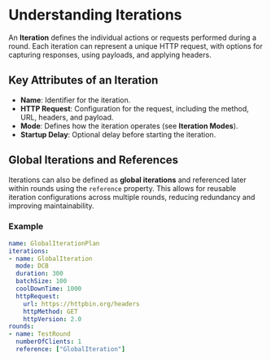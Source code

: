 
# Understanding Iterations

An **Iteration** defines the individual actions or requests performed during a round. Each iteration can represent a unique HTTP request, with options for capturing responses, using payloads, and applying headers.

## Key Attributes of an Iteration
- **Name**: Identifier for the iteration.
- **HTTP Request**: Configuration for the request, including the method, URL, headers, and payload.
- **Mode**: Defines how the iteration operates (see **Iteration Modes**).
- **Startup Delay**: Optional delay before starting the iteration.

## Global Iterations and References
Iterations can also be defined as **global iterations** and referenced later within rounds using the `reference` property. This allows for reusable iteration configurations across multiple rounds, reducing redundancy and improving maintainability.

### Example
```yaml
name: GlobalIterationPlan
iterations:
- name: GlobalIteration
  mode: DCB
  duration: 300
  batchSize: 100
  coolDownTime: 1000
  httpRequest:
    url: https://httpbin.org/headers
    httpMethod: GET
    httpVersion: 2.0
rounds:
- name: TestRound
  numberOfClients: 1
  reference: ["GlobalIteration"]
```
